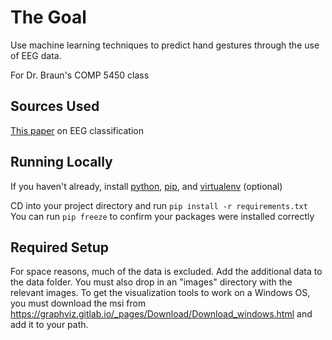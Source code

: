 # The Goal

Use machine learning techniques to predict hand gestures through the use of EEG data. 

For Dr. Braun's COMP 5450 class

## Sources Used

[This paper](http://lup.lub.lu.se/luur/download?func=downloadFile&recordOId=8895013&fileOId=8895015) on EEG classification


## Running Locally

If you haven't already, install [python](https://www.python.org/downloads/), [pip](https://pip.pypa.io/en/stable/installing/), and [virtualenv](https://virtualenv.pypa.io/en/stable/) (optional)

CD into your project directory and run  ```pip install -r requirements.txt```
You can run ```pip freeze``` to confirm your packages were installed correctly

## Required Setup
For space reasons, much of the data is excluded. Add the additional data to the data folder.
You must also drop in an "images" directory with the relevant images. To get the visualization tools
to work on a Windows OS, you must download the msi from https://graphviz.gitlab.io/_pages/Download/Download_windows.html
and add it to your path.
